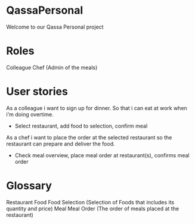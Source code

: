 # QassaPersonal

 Welcome to our Qassa Personal project

# Roles

Colleague
Chef (Admin of the meals)

# User stories

As a colleague i want to sign up for dinner. So that i can eat at work when i'm doing overtime.
- Select restaurant, add food to selection, confirm meal

As a chef i want to place the order at the selected restaurant so the restaurant can prepare and deliver the food.
- Check meal overview, place meal order at restaurant(s), confirms meal order

# Glossary

Restaurant
Food
Food Selection (Selection of Foods that includes its quantity and price)
Meal
Meal Order (The order of meals placed at the restaurant)
